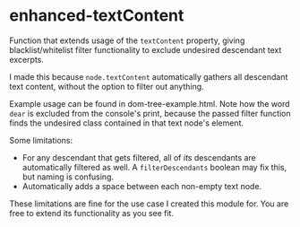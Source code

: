 # enhanced-textContent
Function that extends usage of the `textContent` property, giving blacklist/whitelist filter functionality to exclude undesired descendant text excerpts.

I made this because `node.textContent` automatically gathers all descendant text content, without the option to filter out anything.

Example usage can be found in dom-tree-example.html. Note how the word `dear` is excluded from the console's print, because the passed filter function finds the undesired class contained in that text node's element.

Some limitations:
- For any descendant that gets filtered, all of *its* descendants are automatically filtered as well. A `filterDescendants` boolean may fix this, but naming is confusing.
- Automatically adds a space between each non-empty text node.

These limitations are fine for the use case I created this module for. You are free to extend its functionality as you see fit.